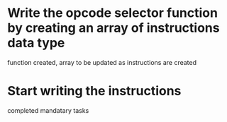 # Write the opcode selector function by creating an array of instructions data type
function created, array to be updated as instructions are created

# Start writing the instructions
completed mandatary tasks

